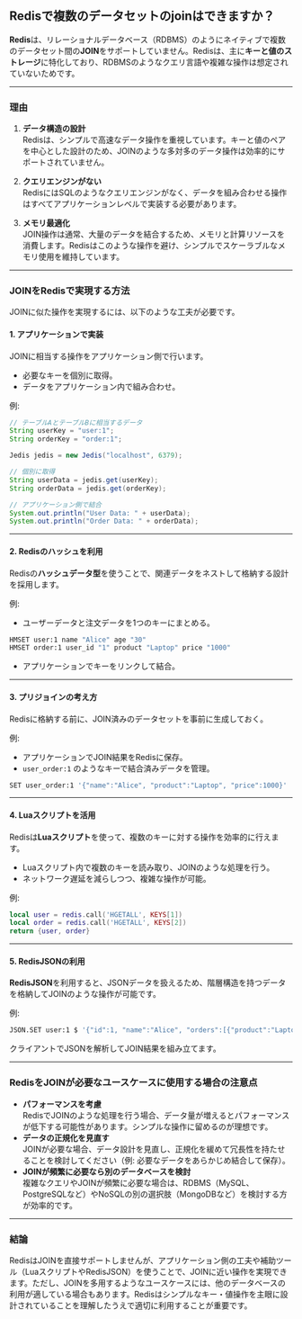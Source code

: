 ## Redisで複数のデータセットのjoinはできますか？

**Redis**は、リレーショナルデータベース（RDBMS）のようにネイティブで複数のデータセット間の**JOIN**をサポートしていません。Redisは、主に**キーと値のストレージ**に特化しており、RDBMSのようなクエリ言語や複雑な操作は想定されていないためです。

---

### **理由**
1. **データ構造の設計**  
   Redisは、シンプルで高速なデータ操作を重視しています。キーと値のペアを中心とした設計のため、JOINのような多対多のデータ操作は効率的にサポートされていません。

2. **クエリエンジンがない**  
   RedisにはSQLのようなクエリエンジンがなく、データを組み合わせる操作はすべてアプリケーションレベルで実装する必要があります。

3. **メモリ最適化**  
   JOIN操作は通常、大量のデータを結合するため、メモリと計算リソースを消費します。Redisはこのような操作を避け、シンプルでスケーラブルなメモリ使用を維持しています。

---

### **JOINをRedisで実現する方法**
JOINに似た操作を実現するには、以下のような工夫が必要です。

#### **1. アプリケーションで実装**
JOINに相当する操作をアプリケーション側で行います。
- 必要なキーを個別に取得。
- データをアプリケーション内で組み合わせ。

例:
```java
// テーブルAとテーブルBに相当するデータ
String userKey = "user:1";
String orderKey = "order:1";

Jedis jedis = new Jedis("localhost", 6379);

// 個別に取得
String userData = jedis.get(userKey);
String orderData = jedis.get(orderKey);

// アプリケーション側で結合
System.out.println("User Data: " + userData);
System.out.println("Order Data: " + orderData);
```

---

#### **2. Redisのハッシュを利用**
Redisの**ハッシュデータ型**を使うことで、関連データをネストして格納する設計を採用します。

例:  
- ユーザーデータと注文データを1つのキーにまとめる。
```bash
HMSET user:1 name "Alice" age "30"
HMSET order:1 user_id "1" product "Laptop" price "1000"
```
- アプリケーションでキーをリンクして結合。

---

#### **3. プリジョインの考え方**
Redisに格納する前に、JOIN済みのデータセットを事前に生成しておく。

例:  
- アプリケーションでJOIN結果をRedisに保存。
- `user_order:1` のようなキーで結合済みデータを管理。

```bash
SET user_order:1 '{"name":"Alice", "product":"Laptop", "price":1000}'
```

---

#### **4. Luaスクリプトを活用**
Redisは**Luaスクリプト**を使って、複数のキーに対する操作を効率的に行えます。
- Luaスクリプト内で複数のキーを読み取り、JOINのような処理を行う。
- ネットワーク遅延を減らしつつ、複雑な操作が可能。

例:
```lua
local user = redis.call('HGETALL', KEYS[1])
local order = redis.call('HGETALL', KEYS[2])
return {user, order}
```

---

#### **5. RedisJSONの利用**
**RedisJSON**を利用すると、JSONデータを扱えるため、階層構造を持つデータを格納してJOINのような操作が可能です。

例:
```bash
JSON.SET user:1 $ '{"id":1, "name":"Alice", "orders":[{"product":"Laptop", "price":1000}]}'
```
クライアントでJSONを解析してJOIN結果を組み立てます。

---

### **RedisをJOINが必要なユースケースに使用する場合の注意点**
- **パフォーマンスを考慮**  
  RedisでJOINのような処理を行う場合、データ量が増えるとパフォーマンスが低下する可能性があります。シンプルな操作に留めるのが理想です。
- **データの正規化を見直す**  
  JOINが必要な場合、データ設計を見直し、正規化を緩めて冗長性を持たせることを検討してください（例: 必要なデータをあらかじめ結合して保存）。
- **JOINが頻繁に必要なら別のデータベースを検討**  
  複雑なクエリやJOINが頻繁に必要な場合は、RDBMS（MySQL、PostgreSQLなど）やNoSQLの別の選択肢（MongoDBなど）を検討する方が効率的です。

---

### **結論**
RedisはJOINを直接サポートしませんが、アプリケーション側の工夫や補助ツール（LuaスクリプトやRedisJSON）を使うことで、JOINに近い操作を実現できます。ただし、JOINを多用するようなユースケースには、他のデータベースの利用が適している場合もあります。Redisはシンプルなキー・値操作を主眼に設計されていることを理解したうえで適切に利用することが重要です。
